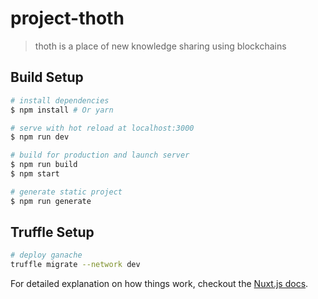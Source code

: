 # project-thoth

> thoth is a place of new knowledge sharing using  blockchains

## Build Setup

``` bash
# install dependencies
$ npm install # Or yarn

# serve with hot reload at localhost:3000
$ npm run dev

# build for production and launch server
$ npm run build
$ npm start

# generate static project
$ npm run generate
```

## Truffle Setup

``` bash
# deploy ganache
truffle migrate --network dev

```

For detailed explanation on how things work, checkout the [Nuxt.js docs](https://github.com/nuxt/nuxt.js).
